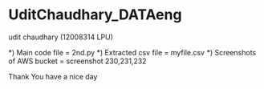 # UditChaudhary_DATAeng
udit chaudhary (12008314 LPU)

*) Main code file = 2nd.py
*) Extracted csv file = myfile.csv
*) Screenshots of AWS bucket = screenshot 230,231,232

Thank You have a nice day 
